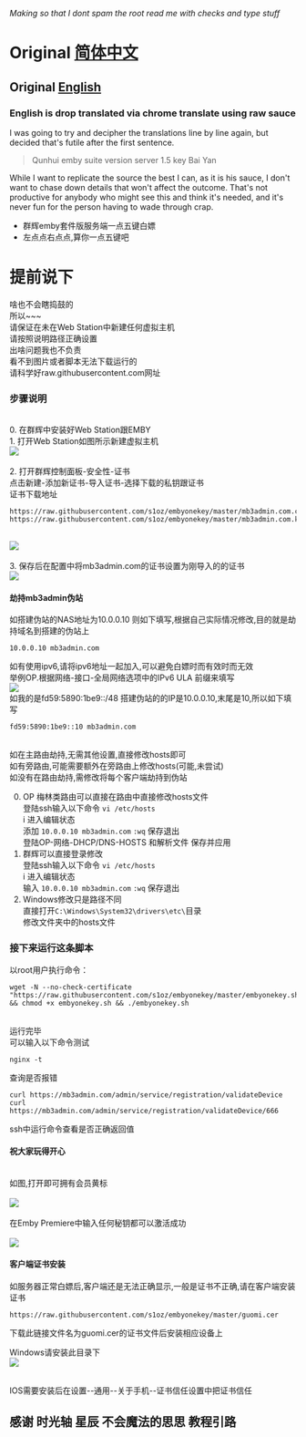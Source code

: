 _Making so that I dont spam the root read me with checks and type stuff_

# Original [简体中文](/doc/README_zh.md)
## Original [English](/doc/README_en.md)

### English is drop translated via chrome translate using raw sauce
 
I was going to try and decipher the translations line by line again, but decided that's futile after the first sentence.
>Qunhui emby suite version server 1.5 key Bai Yan

While I want to replicate the source the best I can, as it is his sauce, I don't want to chase down details that won't affect the outcome. That's not productive for anybody who might see this and think it's needed, and it's never fun for the person having to wade through crap.




- 群辉emby套件版服务端一点五键白嫖
- 左点点右点点,算你一点五键吧

# 提前说下
啥也不会瞎捣鼓的
<br/>所以~~~
<br/>请保证在未在Web Station中新建任何虚拟主机
<br/>请按照说明路径正确设置
<br/>出啥问题我也不负责
<br/>看不到图片或者脚本无法下载运行的
<br/>请科学好raw.githubusercontent.com网址

### 步骤说明
<br/>0. 在群辉中安装好Web Station跟EMBY
<br/>1. 打开Web Station如图所示新建虚拟主机
<br><img src="https://github.com/s1oz/embyonekey/blob/master/webstation.png"><br>
<br/>2. 打开群辉控制面板-安全性-证书
<br/>点击新建-添加新证书-导入证书-选择下载的私钥跟证书
<br/>证书下载地址
```
https://raw.githubusercontent.com/s1oz/embyonekey/master/mb3admin.com.cert.pem
https://raw.githubusercontent.com/s1oz/embyonekey/master/mb3admin.com.key.pem
```
<br><img src="https://github.com/s1oz/embyonekey/blob/master/cert0.png"><br>
<br/>3. 保存后在配置中将mb3admin.com的证书设置为刚导入的的证书
<br><img src="https://github.com/s1oz/embyonekey/blob/master/cert1.png"><br>


#### 劫持mb3admin伪站

如搭建伪站的NAS地址为10.0.0.10 则如下填写,根据自己实际情况修改,目的就是劫持域名到搭建的伪站上

    10.0.0.10 mb3admin.com
	
如有使用ipv6,请将ipv6地址一起加入,可以避免白嫖时而有效时而无效
<br/>举例OP.根据网络-接口-全局网络选项中的IPv6 ULA 前缀来填写
<br/>![](https://github.com/s1oz/embyonekey/blob/master/ULA.png)
<br/>如我的是fd59:5890:1be9::/48 搭建伪站的的IP是10.0.0.10,末尾是10,所以如下填写
	
    fd59:5890:1be9::10 mb3admin.com
	
<br/>如在主路由劫持,无需其他设置,直接修改hosts即可
<br/>如有旁路由,可能需要额外在旁路由上修改hosts(可能,未尝试)
<br/>如没有在路由劫持,需修改将每个客户端劫持到伪站

0. OP 梅林类路由可以直接在路由中直接修改hosts文件
<br/>登陆ssh输入以下命令
`vi /etc/hosts`
<br/>i 进入编辑状态
<br/>添加 `10.0.0.10 mb3admin.com`
`:wq` 保存退出
<br/>登陆OP-网络-DHCP/DNS-HOSTS 和解析文件 保存并应用
1. 群辉可以直接登录修改
<br/>登陆ssh输入以下命令
`vi /etc/hosts`
<br/>i 进入编辑状态
<br/>输入 `10.0.0.10 mb3admin.com`
`:wq` 保存退出
2. Windows修改只是路径不同
<br/>直接打开`C:\Windows\System32\drivers\etc\`目录
<br/>修改文件夹中的hosts文件
	
### 接下来运行这条脚本


以root用户执行命令：<br/>
</p><pre><code>wget -N --no-check-certificate "https://raw.githubusercontent.com/s1oz/embyonekey/master/embyonekey.sh" && chmod +x embyonekey.sh && ./embyonekey.sh</code></pre>

<br/>运行完毕
<br/>可以输入以下命令测试
```
nginx -t
```
查询是否报错

```
curl https://mb3admin.com/admin/service/registration/validateDevice
curl https://mb3admin.com/admin/service/registration/validateDevice/666
```
ssh中运行命令查看是否正确返回值

#### 祝大家玩得开心

<br/>如图,打开即可拥有会员黄标
<br/>
<br/>![](https://github.com/s1oz/embyonekey/blob/master/ko.png)
<br/>
<br/>在Emby Premiere中输入任何秘钥都可以激活成功
<br/>
<br/>![](https://github.com/s1oz/embyonekey/blob/master/ko1.png)

#### 客户端证书安装
如服务器正常白嫖后,客户端还是无法正确显示,一般是证书不正确,请在客户端安装证书
```
https://raw.githubusercontent.com/s1oz/embyonekey/master/guomi.cer 
```
下载此链接文件名为guomi.cer的证书文件后安装相应设备上

Windows请安装此目录下
<br/>![](https://github.com/s1oz/embyonekey/blob/master/window.png)

<br/>IOS需要安装后在设置--通用--关于手机--证书信任设置中把证书信任


## 感谢 时光轴 星辰 不会魔法的思思 教程引路
